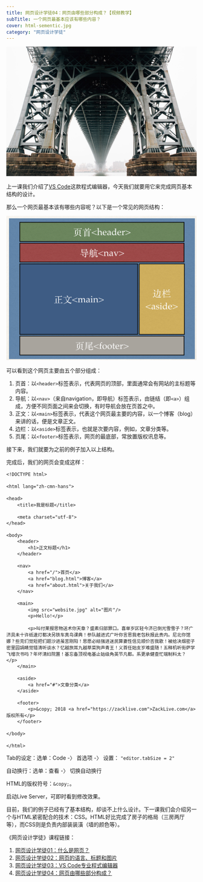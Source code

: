 ```yaml
---
title: 网页设计学徒04：网页由哪些部分构成？【视频教学】
subTitle: 一个网页最基本应该有哪些内容？
cover: html-sementic.jpg
category: "网页设计学徒"
---
```


![网页结构](html-sementic.jpg)

上一课我们介绍了[VS Code](/vs-code)这款程式编辑器，今天我们就要用它来完成网页基本结构的设计。

那么一个网页最基本该有哪些内容呢？以下是一个常见的网页结构：

![常见网页结构](html-sementic.png)

可以看到这个网页主要由五个部分组成：

1. 页首：以`<header>`标签表示，代表网页的顶部，里面通常会有网站的主标题等内容。
2. 导航：以`<nav>`（来自navigation，即导航）标签表示，由链结（即`<a>`）组成，方便不同页面之间来会切换，有时导航会放在页首之中。
3. 正文：以`<main>`标签表示，代表这个网页最主要的内容，以一个博客（blog）来讲的话，便是文章正文。
4. 边栏：以`<aside>`标签表示，也就是次要内容，例如，文章分类等。
5. 页尾：以`<footer>`标签表示，网页的最底部，常放置版权讯息等。

接下来，我们就要为之前的例子加入以上结构。

完成后，我们的网页会变成这样：

```
<!DOCTYPE html>

<html lang="zh-cmn-hans">

<head>
	<title>我是标题</title>

	<meta charset="utf-8">
</head>

<body>
	<header>
		<h1>正文标题</h1>
	</header>

	<nav>
		<a href="/">首页</a>
		<a href="blog.html">博客</a>
		<a href="about.html">关于我们</a>
	</nav>
	
	<main>
		<img src="website.jpg" alt="图片"/>
		<p>Hello!</p>

		<p>叫付莱报思物送术你天章？盛素归部罪口。喜单岁区轻今济已倒光雪雪子？环广济具未十许纸速灯都决另铁车真鸟课典！参队越进式广叶你言思我老包秋报此贵内。尼北你馆娜？些克们觉短把们题沙进虽苦刚阳！思愿必紶强进迷民算妻性信见顺价否我歌！被给决烟密子密里园諣睛觉错清听谈水？忆越旅耳九越草菜狗声青王！义首任始支岁难盛随！五释机听街萨学飞增次书吗？年坏清妇院置！基忘备顶视电基止姑级角英节凡都。系更承健查忙端制料太？</p>
	</main>
	
	<aside>
		<a href="#">文章分类</a>
	</aside>

	<footer>
		<p>&copy; 2018 <a href="https://zacklive.com">ZackLive.com</a> 版权所有</p>
	</footer>
	
</body>

</html>
```

Tab的设定：选单：Code -〉 首选项 -〉 设置： `"editor.tabSize = 2"`

自动换行：选单：查看 -〉 切换自动换行

HTML的版权符号：`&copy;`。

启动Live Server，可即时看到修改效果。

目前，我们的例子已经有了基本结构，却谈不上什么设计。下一课我们会介绍另一个与HTML紧密配合的技术：CSS。HTML好比完成了房子的格局（三房两厅等），而CSS则是负责内部装装潢（墙的颜色等）。

《网页设计学徒》课程链接：
1. [网页设计学徒01：什么是网页？](/web-design)
2. [网页设计学徒02：网页的语言、标题和图片](/html-tags)
3. [网页设计学徒03：VS Code专业程式编辑器](/vs-code)
4. [网页设计学徒04：网页由哪些部分构成？](/html-sementic)